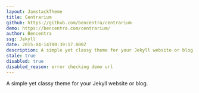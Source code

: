 ```yaml
---
layout: JamstackTheme
title: Centrarium
github: https://github.com/bencentra/centrarium
demo: https://bencentra.com/centrarium/
author: Bencentra
ssg: Jekyll
date: 2015-04-14T00:39:17.000Z
description: A simple yet classy theme for your Jekyll website or blog.
stale: true
disabled: true
disabled_reason: error checking demo url
---
```


A simple yet classy theme for your Jekyll website or blog. 